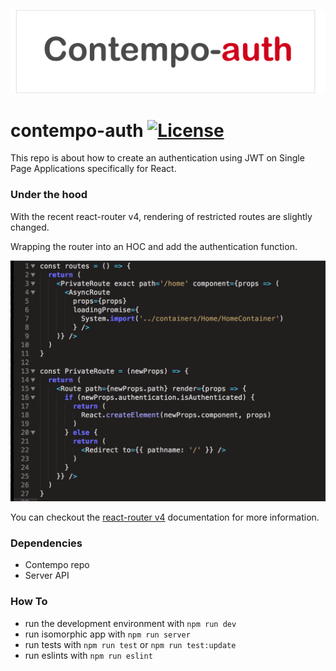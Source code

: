 ![logo contempo](https://github.com/therealedsheenan/contempo-auth/blob/master/repo-assets/contempo-auth.png)

# contempo-auth [![License](http://img.shields.io/badge/License-MIT-blue.svg)](http://opensource.org/licenses/MIT)
This repo is about how to create an authentication using JWT on
Single Page Applications specifically for React.

### Under the hood
With the recent react-router v4, rendering of restricted routes are slightly changed.

Wrapping the router into an HOC and add the authentication function.

![sampe code](https://github.com/therealedsheenan/contempo-auth/blob/master/repo-assets/samplecode.png)

You can checkout the [react-router v4](https://reacttraining.com/react-router/) documentation for more information.

### Dependencies
- Contempo repo
- Server API

### How To
- run the development environment with `npm run dev`
- run isomorphic app with `npm run server`
- run tests with `npm run test` or `npm run test:update`
- run eslints with `npm run eslint`



